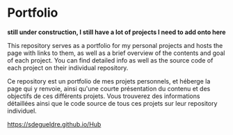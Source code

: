 # Portfolio

**still under construction, I still have a lot of projects I need to add onto here**

This repository serves as a portfolio for my personal projects and hosts the page with links to them, as well as a brief overview of the contents and goal of each project. You can find detailed info as well as the source code of each project on their individual repository.

Ce repository est un portfolio de mes projets personnels, et héberge la page qui y renvoie, ainsi qu'une courte présentation du contenu et des objectifs de ces différents projets. Vous trouverez des informations détaillées ainsi que le code source de tous ces projets sur leur repository individuel.

https://sdegueldre.github.io/Hub
